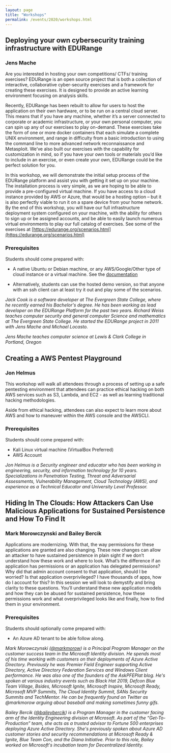 ```yaml
---
layout: page
title: "Workshops"
permalink: /events/2020/workshops.html
---
```


<a name="Deploying your own cybersecurity training infrastructure with EDURange"></a>
## Deploying your own cybersecurity training infrastructure with EDURange
### Jens Mache
Are you interested in hosting your own competitions/ CTFs/ training exercises?  EDURange is an open source project that is both a collection of interactive, collaborative cyber-security exercises and a framework for creating these exercises.  It is designed to provide an active learning environment focusing on analysis skills.

Recently, EDURange has been rebuilt to allow for users to host the application on their own hardware, or to be run on a central cloud server. This means that if you have any machine, whether it’s a server connected to corporate or academic infrastructure, or your own personal computer, you can spin up any of our exercises to play on-demand. These exercises take the form of one or more docker containers that each simulate a complete UNIX environment, and range in difficulty from a basic introduction to using the command line to more advanced network reconnaissance and Metasploit. We’ve also built our exercises with the capability for customization in mind, so if you have your own tools or materials you’d like to include in an exercise, or even create your own, EDURange could be the perfect solution for you.

In this workshop, we will demonstrate the initial setup process of the EDURange platform and assist you with getting it set up on your machine. The installation process is very simple, as we are hoping to be able to provide a pre-configured virtual machine. If you have access to a cloud instance provided by AWS or Azure, that would be a hosting option – but it is also perfectly viable to run it on a spare device from your home network. By the end of this workshop, you will have our full infrastructure deployment system configured on your machine, with the ability for others to sign up or be assigned accounts, and be able to easily launch numerous virtual environments to play our full catalog of exercises. See some of the exercises at [https://edurange.org/scenarios.html](https://edurange.org/scenarios.html)

### Prerequisites
Students should come prepared with:
- A native Ubuntu or Debian machine, or any AWS/Google/Other type of cloud instance or a virtual machine. See the [documentation](https://github.com/edurange/edurange-flask-docs/blob/master/vm_setup.md)

- Alternatively, students can use the hosted demo version, so that anyone with an ssh client can at least try it out and play some of the scenarios.

*Jack Cook is a software developer at The Evergreen State College, where he recently earned his Bachelor's degree. He has been working as lead developer on the EDURange Platform for the past two years. 
Richard Weiss teaches computer security and general computer Science and mathematics at The Evergreen State College. He started the EDURange project in 2011 with Jens Mache and Michael Locasto.*

*Jens Mache teaches computer science at Lewis & Clark College in Portland, Oregon*

<a name="Creating a AWS Pentest Playground"></a>
## Creating a AWS Pentest Playground
### Jon Helmus
This workshop will walk all attendees through a process of setting up a safe pentesting environment that attendees can practice ethical hacking on both AWS services such as S3, Lambda, and EC2 - as well as learning traditional hacking methodologies. 

Aside from ethical hacking, attendees can also expect to learn more about AWS and how to maneuver within the AWS console and the AWSCLI.

### Prerequisites
Students should come prepared with:
- Kali Linux virtual machine (VirtualBox Preferred)
- AWS Account

*Jon Helmus is a Security engineer and educator who has been working in engineering, security, and information technology for 10 years. Specializations in Penetration Testing, Threat and Adversarial Assessments, Vulnerability Management, Cloud Technology (AWS), and experience as a Technical Educator and University Level Professor.*

<a name="Hiding In The Clouds: How Attackers Can Use Malicious Applications for Sustained Persistence and  How To Find It"></a>
## Hiding In The Clouds: How Attackers Can Use Malicious Applications for Sustained Persistence and  How To Find It
### Mark Morowczynski and Bailey Bercik
Applications are modernizing. With that, the way permissions for these applications are granted are also changing. These new changes can allow an attacker to have sustained persistence in plain sight if we don’t understand how these work and where to look.  What’s the difference if an application has permissions or an application has delegated permissions? Why did that admin account consent to that application, should I be worried? Is that application overprivileged? I have thousands of apps, how do I account for this? In this session we will look to demystify and bring clarity to these questions. You’ll understand these new application models and how they can be abused for sustained persistence, how these permissions work and what overprivileged looks like and finally, how to find them in your environment.

### Prerequisites
Students should optionally come prepared with:
- An Azure AD tenant to be able follow along.

*Mark Morowczynski ([@markmorow](https://twitter.com/markmorow)) is a Principal Program Manager on the customer success team in the Microsoft Identity division. He spends most of his time working with customers on their deployments of Azure Active Directory. Previously he was Premier Field Engineer supporting Active Directory, Active Directory Federation Services and Windows Client performance. He was also one of the founders of the AskPFEPlat blog. He's spoken at various industry events such as Black Hat 2019, Defcon Blue Team Village, Bsides, Microsoft Ignite, Microsoft Inspire, Microsoft Ready, Microsoft MVP Summits, The Cloud Identity Summit, SANs Security Summits and TechMentor. He can be frequently found on Twitter as @markmorow arguing about baseball and making sometimes funny gifs.*

*Bailey Bercik ([@baileybercik](https://twitter.com/baileybercik)) is a Program Manager in the customer facing arm of the Identity Engineering division at Microsoft. As part of the “Get-To-Production” team, she acts as a trusted advisor to Fortune 500 enterprises deploying Azure Active Directory. She's previously spoken about Azure AD customer stories and security recommendations at Microsoft Ready & Ignite, Blue Team Con, and the Diana Initiative. Prior to this role, Bailey worked on Microsoft's incubation team for Decentralized Identity.*

<!--
<a name=""></a>
## Title
### Authors ([](https://twitter.com/))
Abstract
*Bio*
-->
